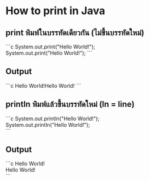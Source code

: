 <h1>How to print in Java</h1>
<h2>print พิมพ์ในบรรทัดเดียวกัน (ไม่ขึ้นบรรทัดใหม่)</h2>
```c
System.out.print("Hello World!");<br>
System.out.print("Hello World!");
```
<h2>Output</h2>
```c
Hello World!Hello World!
```
<h2>println พิมพ์แล้วขึ้นบรรทัดใหม่ (ln = line)</h2>
```c
System.out.println("Hello World!");<br>
System.out.println("Hello World!");<br>
```
<h2>Output</h2>
```c
Hello World!<br>
Hello World!<br>
```
